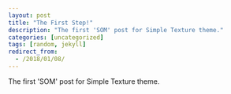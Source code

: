 ```yaml
---
layout: post
title: "The First Step!"
description: "The first 'SOM' post for Simple Texture theme."
categories: [uncategorized]
tags: [random, jekyll]
redirect_from:
  - /2018/01/08/
---
```

The first 'SOM' post for Simple Texture theme.
